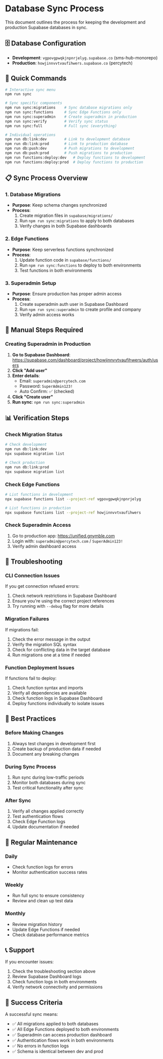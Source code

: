 # Database Sync Process

This document outlines the process for keeping the development and production Supabase databases in sync.

## 🗄️ Database Configuration

- **Development**: `vgpovgpwqkjnpnrjelyg.supabase.co` (sms-hub-monorepo)
- **Production**: `howjinnvvtvaufihwers.supabase.co` (percytech)

## 🚀 Quick Commands

```bash
# Interactive sync menu
npm run sync

# Sync specific components
npm run sync:migrations    # Sync database migrations only
npm run sync:functions     # Sync Edge Functions only
npm run sync:superadmin    # Create superadmin in production
npm run sync:verify        # Verify sync status
npm run sync:full          # Full sync (everything)

# Individual operations
npm run db:link:dev        # Link to development database
npm run db:link:prod       # Link to production database
npm run db:push:dev        # Push migrations to development
npm run db:push:prod       # Push migrations to production
npm run functions:deploy:dev   # Deploy functions to development
npm run functions:deploy:prod  # Deploy functions to production
```

## 📋 Sync Process Overview

### 1. Database Migrations

- **Purpose**: Keep schema changes synchronized
- **Process**:
  1. Create migration files in `supabase/migrations/`
  2. Run `npm run sync:migrations` to apply to both databases
  3. Verify changes in both Supabase dashboards

### 2. Edge Functions

- **Purpose**: Keep serverless functions synchronized
- **Process**:
  1. Update function code in `supabase/functions/`
  2. Run `npm run sync:functions` to deploy to both environments
  3. Test functions in both environments

### 3. Superadmin Setup

- **Purpose**: Ensure production has proper admin access
- **Process**:
  1. Create superadmin auth user in Supabase Dashboard
  2. Run `npm run sync:superadmin` to create profile and company
  3. Verify admin access works

## 🔧 Manual Steps Required

### Creating Superadmin in Production

1. **Go to Supabase Dashboard**: https://supabase.com/dashboard/project/howjinnvvtvaufihwers/auth/users
2. **Click "Add user"**
3. **Enter details**:
   - Email: `superadmin@percytech.com`
   - Password: `SuperAdmin123!`
   - Auto Confirm: ✅ (checked)
4. **Click "Create user"**
5. **Run sync**: `npm run sync:superadmin`

## 📊 Verification Steps

### Check Migration Status

```bash
# Check development
npm run db:link:dev
npx supabase migration list

# Check production
npm run db:link:prod
npx supabase migration list
```

### Check Edge Functions

```bash
# List functions in development
npx supabase functions list --project-ref vgpovgpwqkjnpnrjelyg

# List functions in production
npx supabase functions list --project-ref howjinnvvtvaufihwers
```

### Check Superadmin Access

1. Go to production app: https://unified.gnymble.com
2. Login with: `superadmin@percytech.com` / `SuperAdmin123!`
3. Verify admin dashboard access

## 🚨 Troubleshooting

### CLI Connection Issues

If you get connection refused errors:

1. Check network restrictions in Supabase Dashboard
2. Ensure you're using the correct project references
3. Try running with `--debug` flag for more details

### Migration Failures

If migrations fail:

1. Check the error message in the output
2. Verify the migration SQL syntax
3. Check for conflicting data in the target database
4. Run migrations one at a time if needed

### Function Deployment Issues

If functions fail to deploy:

1. Check function syntax and imports
2. Verify all dependencies are available
3. Check function logs in Supabase Dashboard
4. Deploy functions individually to isolate issues

## 📝 Best Practices

### Before Making Changes

1. Always test changes in development first
2. Create backup of production data if needed
3. Document any breaking changes

### During Sync Process

1. Run sync during low-traffic periods
2. Monitor both databases during sync
3. Test critical functionality after sync

### After Sync

1. Verify all changes applied correctly
2. Test authentication flows
3. Check Edge Function logs
4. Update documentation if needed

## 🔄 Regular Maintenance

### Daily

- Check function logs for errors
- Monitor authentication success rates

### Weekly

- Run full sync to ensure consistency
- Review and clean up test data

### Monthly

- Review migration history
- Update Edge Functions if needed
- Check database performance metrics

## 📞 Support

If you encounter issues:

1. Check the troubleshooting section above
2. Review Supabase Dashboard logs
3. Check function logs in both environments
4. Verify network connectivity and permissions

## 🎯 Success Criteria

A successful sync means:

- ✅ All migrations applied to both databases
- ✅ All Edge Functions deployed to both environments
- ✅ Superadmin can access production dashboard
- ✅ Authentication flows work in both environments
- ✅ No errors in function logs
- ✅ Schema is identical between dev and prod
